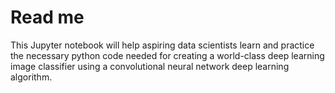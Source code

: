 # Read me
This Jupyter notebook will help aspiring data scientists learn and practice the necessary python code needed for creating a world-class deep learning image classifier using a convolutional neural network deep learning algorithm.

